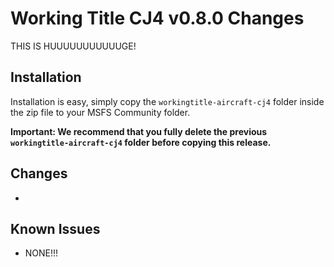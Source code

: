 # Working Title CJ4 v0.8.0 Changes

THIS IS HUUUUUUUUUUUGE!

## Installation
Installation is easy, simply copy the `workingtitle-aircraft-cj4` folder inside the zip file to your MSFS Community folder. 

**Important: We recommend that you fully delete the previous `workingtitle-aircraft-cj4` folder before copying this release.**

## Changes
* 

## Known Issues
* NONE!!!
